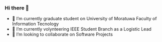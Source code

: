 ### Hi there 👋


- 🔭 I’m currently graduate student on University of Moratuwa Faculty of Information Tecnology
- 🌱 I’m currently volynteering IEEE Student Branch as a Logistic Lead
- 👯 I’m looking to collaborate on Software Projects

